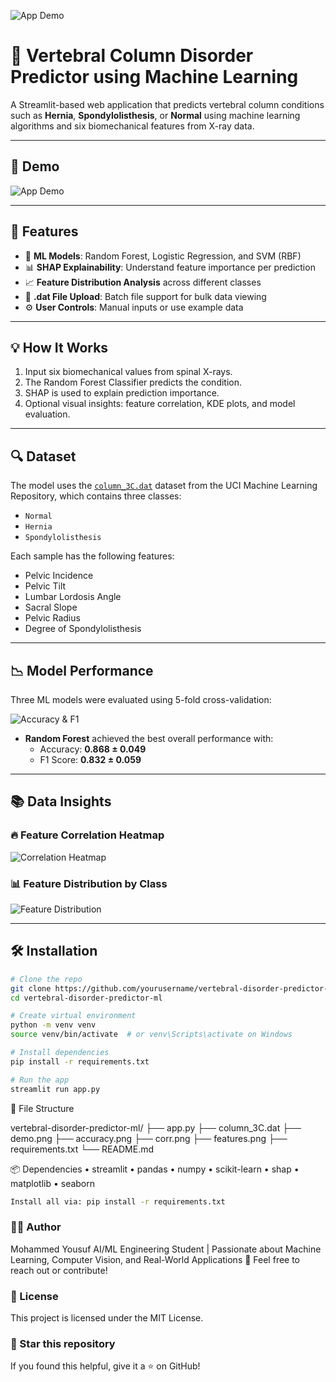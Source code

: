 
![App Demo](cover.png)
# 🦴 Vertebral Column Disorder Predictor using Machine Learning

A Streamlit-based web application that predicts vertebral column conditions such as **Hernia**, **Spondylolisthesis**, or **Normal** using machine learning algorithms and six biomechanical features from X-ray data.

---

## 🚀 Demo

![App Demo](./demo.png)

---

## 📌 Features

- 🧮 **ML Models**: Random Forest, Logistic Regression, and SVM (RBF)
- 📊 **SHAP Explainability**: Understand feature importance per prediction
- 📈 **Feature Distribution Analysis** across different classes
- 📎 **.dat File Upload**: Batch file support for bulk data viewing
- ⚙️ **User Controls**: Manual inputs or use example data

---

## 💡 How It Works

1. Input six biomechanical values from spinal X-rays.
2. The Random Forest Classifier predicts the condition.
3. SHAP is used to explain prediction importance.
4. Optional visual insights: feature correlation, KDE plots, and model evaluation.

---

## 🔍 Dataset

The model uses the [`column_3C.dat`](https://archive.ics.uci.edu/ml/datasets/Vertebral+Column) dataset from the UCI Machine Learning Repository, which contains three classes:

- `Normal`
- `Hernia`
- `Spondylolisthesis`

Each sample has the following features:

- Pelvic Incidence
- Pelvic Tilt
- Lumbar Lordosis Angle
- Sacral Slope
- Pelvic Radius
- Degree of Spondylolisthesis

---

## 📉 Model Performance

Three ML models were evaluated using 5-fold cross-validation:

![Accuracy & F1](./accuracy.png)

- **Random Forest** achieved the best overall performance with:
  - Accuracy: **0.868 ± 0.049**
  - F1 Score: **0.832 ± 0.059**

---

## 📚 Data Insights

### 🔥 Feature Correlation Heatmap

![Correlation Heatmap](./corr.png)

### 📊 Feature Distribution by Class

![Feature Distribution](./features.png)

---

## 🛠️ Installation

```bash
# Clone the repo
git clone https://github.com/yourusername/vertebral-disorder-predictor-ml.git
cd vertebral-disorder-predictor-ml

# Create virtual environment
python -m venv venv
source venv/bin/activate  # or venv\Scripts\activate on Windows

# Install dependencies
pip install -r requirements.txt

# Run the app
streamlit run app.py
```
📁 File Structure

vertebral-disorder-predictor-ml/
├── app.py
├── column_3C.dat
├── demo.png
├── accuracy.png
├── corr.png
├── features.png
├── requirements.txt
└── README.md

📦 Dependencies
	•	streamlit
	•	pandas
	•	numpy
	•	scikit-learn
	•	shap
	•	matplotlib
	•	seaborn
```bash
Install all via: pip install -r requirements.txt
```
### 🙋‍♂️ Author
 Mohammed Yousuf
AI/ML Engineering Student | Passionate about Machine Learning, Computer Vision, and Real-World Applications 🚀
Feel free to reach out or contribute!
### 📄 License
This project is licensed under the MIT License.
### 🌟 Star this repository
If you found this helpful, give it a ⭐ on GitHub!
